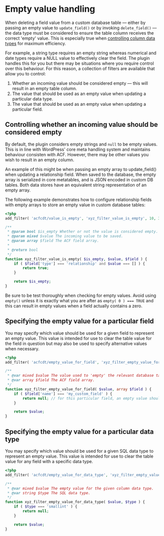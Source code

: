 # Empty value handling

When deleting a field value from a custom database table — either by passing an empty value to `update_field()` or by
invoking `delete_field()` — the data type must be considered to ensure the table column receives the correct 'empty'
value. This is especially true when [controlling column data types](Controlling%20column%20data%20types.md) for maximum
efficiency.

For example, a string type requires an empty string whereas numerical and date types require a NULL value to effectively
clear the field. The plugin handles this for you but there may be situations where you require control over this
behaviour. For this reason, a collection of filters are available that allow you to control:

1. Whether an incoming value should be considered empty — this will result in an empty table column.
1. The value that should be used as an empty value when updating a particular data type.
1. The value that should be used as an empty value when updating a particular field.

## Controlling whether an incoming value should be considered empty

By default, the plugin considers empty strings and `null` to be empty values. This is in line with WordPress' core meta
handling system and maintains behaviour consisten with ACF. However, there may be other values you wish to result in an
empty column.

An example of this might be when passing an empty array to update_field() when updating a relationship field. When saved
to the database, the empty array is serialized in core metatables, and is JSON encoded in custom DB tables. Both data
stores have an equivalent string representation of an empty array.

The following example demonstrates how to configure relationship fields with empty arrays to store an empty value in
custom database tables:

```php
<?php
add_filter( 'acfcdt/value_is_empty', 'xyz_filter_value_is_empty', 10, 3 );

/**
 * @param bool $is_empty Whether or not the value is considered empty.
 * @param mixed $value The incoming value to be saved.
 * @param array $field The ACF field array.
 *
 * @return bool
 */
function xyz_filter_value_is_empty( $is_empty, $value, $field ) {
	if ( $field['type'] === 'relationship' and $value === [] ) {
		return true;
	}

	return $is_empty;
}
```

Be sure to be test thoroughly when checking for empty values. Avoid using `empty()` unless it is exactly what you are
after as `empty( 0 ) === TRUE` and this can result in empty values when a field actually contains a zero.

## Specifying the empty value for a particular field

You may specify which value should be used for a given field to represent an empty value. This value is intended for use
to clear the table value for the field in question but may also be used to specify alternative values when necessary.

```php
<?php
add_filter( 'acfcdt/empty_value_for_field', 'xyz_filter_empty_value_for_field', 10, 2 );

/**
 * @var mixed $value The value used to 'empty' the relevant database table field.
 * @var array $field The ACF field array.
 */
function xyz_filter_empty_value_for_field( $value, array $field ) {
	if ( $field['name'] === 'my_custom_field' ) {
		return null; // for this particular field, an empty value should be null
	}

	return $value;
}
```

## Specifying the empty value for a particular data type

You may specify which value should be used for a given SQL data type to represent an empty value. This value is intended
for use to clear the table value for any field with a specific data type.

```php
<?php
add_filter( 'acfcdt/empty_value_for_data_type', 'xyz_filter_empty_value_for_data_type', 10, 2 );

/**
 * @var mixed $value The empty value for the given column data type.
 * @var string $type The SQL data type.
 */
function xyz_filter_empty_value_for_data_type( $value, $type ) {
	if ( $type === 'smallint' ) {
		return null;
	}

	return $value;
}
```